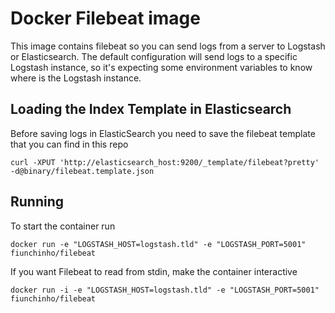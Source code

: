 # Docker Filebeat image
This image contains filebeat so you can send logs from a server to Logstash or Elasticsearch.
The default configuration will send logs to a specific Logstash instance, so it's expecting some environment variables to know where is the Logstash instance.

## Loading the Index Template in Elasticsearch
Before saving logs in ElasticSearch you need to save the filebeat template that you can find in this repo
```
curl -XPUT 'http://elasticsearch_host:9200/_template/filebeat?pretty' -d@binary/filebeat.template.json
```


## Running
To start the container run
```
docker run -e "LOGSTASH_HOST=logstash.tld" -e "LOGSTASH_PORT=5001" fiunchinho/filebeat
```

If you want Filebeat to read from stdin, make the container interactive
```
docker run -i -e "LOGSTASH_HOST=logstash.tld" -e "LOGSTASH_PORT=5001" fiunchinho/filebeat
```